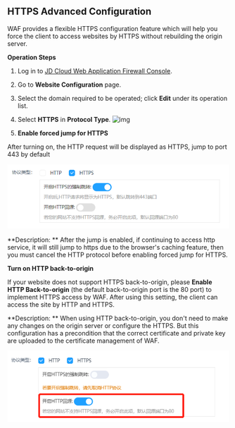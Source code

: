 ## **HTTPS** Advanced Configuration

WAF provides a flexible HTTPS configuration feature which will help you force the client to access websites by HTTPS without rebuilding the origin server.

**Operation Steps**

1. Log in to [JD Cloud Web Application Firewall Console](https://cloudwaf-console.jdcloud.com).

2. Go to **Website Configuration** page.

3. Select the domain required to be operated; click **Edit** under its operation list.

4. Select **HTTPS** in **Protocol Type**. ![img](https://github.com/jdcloudcom/cn/blob/edit/image/waf-img/https%E9%AB%98%E7%BA%A7%E9%85%8D%E7%BD%AE.png)

5. **Enable forced jump for HTTPS**

After turning on, the HTTP request will be displayed as HTTPS, jump to port 443 by default

![image.png](../../../../../image/waf-img/https%E9%AB%98%E7%BA%A7%E9%85%8D%E7%BD%AE-2.png)

**Description: ** After the jump is enabled, if continuing to access http service, it will still jump to https due to the browser's caching feature, then you must cancel the HTTP protocol before enabling forced jump for HTTPS.

**Turn on HTTP back-to-origin**

If your website does not support HTTPS back-to-origin, please **Enable HTTP Back-to-origin** (the default back-to-origin port is the 80 port) to implement HTTPS access by WAF. After using this setting, the client can access the site by HTTP and HTTPS.

**Description: ** When using HTTP back-to-origin, you don't need to make any changes on the origin server or configure the HTTPS. But this configuration has a precondition that the correct certificate and private key are uploaded to the certificate management of WAF.

![image.png](../../../../../image/waf-img/https%E9%AB%98%E7%BA%A7%E9%85%8D%E7%BD%AE-3.png)

 
